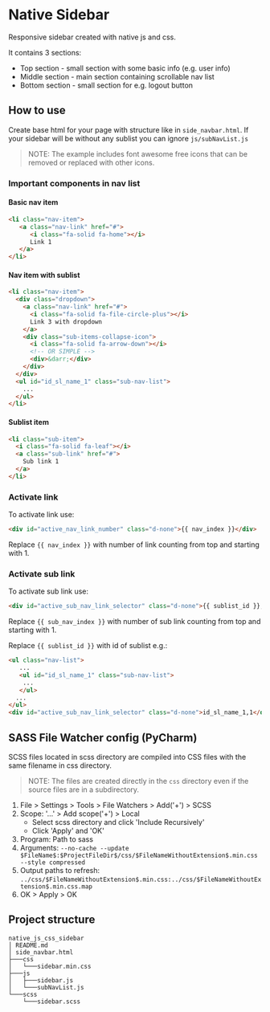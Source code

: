 # Native Sidebar
Responsive sidebar created with native js and css.

It contains 3 sections:
- Top section - small section with some basic info (e.g. user info)
- Middle section - main section containing scrollable nav list
- Bottom section - small section for e.g. logout button

## How to use
Create base html for your page with structure like in `side_navbar.html`.
If your sidebar will be without any sublist you can ignore `js/subNavList.js`

> NOTE: The example includes font awesome free icons that can be removed or replaced with other icons.

### Important components in nav list
#### Basic nav item
```html
<li class="nav-item">
   <a class="nav-link" href="#">
      <i class="fa-solid fa-home"></i>
      Link 1
   </a>
</li>
```

#### Nav item with sublist
```html
<li class="nav-item">
  <div class="dropdown">
    <a class="nav-link" href="#">
      <i class="fa-solid fa-file-circle-plus"></i>
      Link 3 with dropdown
    </a>
    <div class="sub-items-collapse-icon">
      <i class="fa-solid fa-arrow-down"></i>
      <!-- OR SIMPLE -->
      <div>&darr;</div>
    </div>
  </div>
  <ul id="id_sl_name_1" class="sub-nav-list">
    ...
  </ul>
</li>
```

#### Sublist item
```html
<li class="sub-item">
  <i class="fa-solid fa-leaf"></i>
  <a class="sub-link" href="#">
    Sub link 1
  </a>
</li>
```

### Activate link
To activate link use:
```html
<div id="active_nav_link_number" class="d-none">{{ nav_index }}</div>
```
Replace `{{ nav_index }}` with number of link counting from top and starting with 1.

### Activate sub link
To activate sub link use:

```html
<div id="active_sub_nav_link_selector" class="d-none">{{ sublist_id }},{{ sub_nav_index }}</div>
```
Replace `{{ sub_nav_index }}` with number of sub link counting from top and starting with 1.

Replace `{{ sublist_id }}` with id of sublist e.g.:
```html
<ul class="nav-list">
   ...
   <ul id="id_sl_name_1" class="sub-nav-list">
    ...
   </ul>
  ...
</ul>
<div id="active_sub_nav_link_selector" class="d-none">id_sl_name_1,1</div>
```

## SASS File Watcher config (PyCharm)
SCSS files located in scss directory are compiled into CSS files with the same filename in css directory.
> NOTE: The files are created directly in the `css` directory even if the source files are in a subdirectory.

1. File > Settings > Tools > File Watchers > Add('+') > SCSS
2. Scope: '...' > Add scope('+') > Local
   - Select scss directory and click 'Include Recursively'
   - Click 'Apply' and 'OK'
3. Program: Path to sass
4. Arguments: ```--no-cache --update $FileName$:$ProjectFileDir$/css/$FileNameWithoutExtension$.min.css --style compressed```
5. Output paths to refresh: ```../css/$FileNameWithoutExtension$.min.css:../css/$FileNameWithoutExtension$.min.css.map```
6. OK > Apply > OK


## Project structure
```
native_js_css_sidebar
│ README.md
│ side_navbar.html
├───css
│   └───sidebar.min.css
├───js
│   ├───sidebar.js
│   └───subNavList.js
└───scss
    └───sidebar.scss
```
